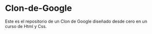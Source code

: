 # Clon-de-Google
Este es el repositorio de un Clon de Google diseñado desde cero en un curso de Html y Css.
